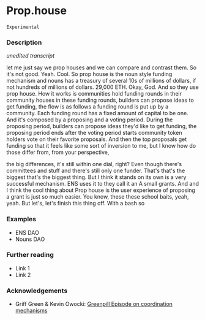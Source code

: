 # Prop.house

`Experimental`

### Description

*unedited transcript*

let me just say we prop houses and we can compare and contrast them. So it's not good. Yeah. Cool. So prop house is the noun style funding mechanism and nouns has a treasury of several 10s of millions of dollars, if not hundreds of millions of dollars. 29,000 ETH. Okay, God. And so they use prop house. How it works is communities hold funding rounds in their community houses in these funding rounds, builders can propose ideas to get funding, the flow is as follows a funding round is put up by a community. Each funding round has a fixed amount of capital to be one. And it's composed by a proposing and a voting period. During the proposing period, builders can propose ideas they'd like to get funding, the proposing period ends after the voting period starts community token holders vote on their favorite proposals. And then the top proposals get funding so that it feels like some sort of inversion to me, but I know how do those differ from, from your perspective,

the big differences, it's still within one dial, right? Even though there's committees and stuff and there's still only one funder. That's that's the biggest that's the biggest thing. But I think it stands on its own is a very successful mechanism. ENS uses it to they call it an A small grants. And and I think the cool thing about Prop house is the user experience of proposing a grant is just so much easier. You know, these these school baits, yeah, yeah. But let's, let's finish this thing off. With a bash so


### Examples

- ENS DAO
- Nouns DAO

### Further reading

- Link 1
- Link 2

### Acknowledgements

- Griff Green & Kevin Owocki: [Greenpill Episode on coordination mechanisms](https://greenpill.substack.com/p/65-coordination-mechanisms-with-griff)
